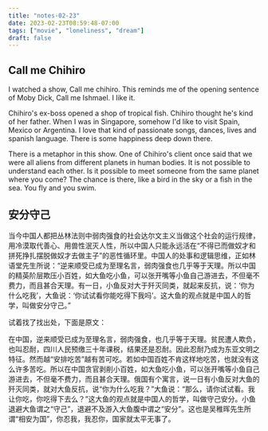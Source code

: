 ```yaml
---
title: "notes-02-23"
date: 2023-02-23T08:59:48-07:00
tags: ["movie", "loneliness", "dream"]
draft: false
---
```


## Call me Chihiro

I watched a show, Call me chihiro. This reminds me of the opening sentence of Moby Dick, Call me Ishmael. I like it.

Chihiro's ex-boss opened a shop of tropical fish. Chihiro thought he's kind of her father. When I was in Singapore, somehow I'd like to visit Spain, Mexico or Argentina. I love that kind of passionate songs, dances, lives and spanish language. There is some happiness deep down there.

There is a metaphor in this show. One of Chihiro's client once said that we were all aliens from different planets in human bodies. It is not possible to understand each other. Is it possible to meet someone from the same planet where you come? The chance is there, like a bird in the sky or a fish in the sea. You fly and you swim. 

## 安分守己 

当今中国人都把丛林法则中弱肉强食的社会达尔文主义当做这个社会的运行规律，用冷漠取代善心、用兽性泯灭人性，所以中国人只能永远活在“不得已而做奴才和拼死挣扎摆脱做奴才去做主子”的恶性循环里。中国人的处事和逻辑思维，正如林语堂先生所说：“逆来顺受已成为至理名言，弱肉强食也几乎等于天理。所以中国的精英阶层欺压小百姓，如大鱼吃小鱼，可以张开嘴等小鱼自己游进去，不但毫不费力，而且甚合天理。有一日，小鱼反对大于歼灭同类，就起来反抗，说：‘你为什么吃我’，大鱼说：‘你试试看你能吃得下我吗’。这大鱼的观点就是中国人的哲学，叫做安分守己。”

试着找了找出处，下面是原文：

在中国，逆来顺受已成为至理名言，弱肉强食，也几乎等于天理。贫民遭人欺负，也叫忍耐，四川人民预缴三十年课税，结果还是忍耐。因此忍耐乃成为东亚文明之特征。然而越“安排吃苦”越有苦可吃。若如中国百姓不肯这样地吃苦，也就没有这么许多苦吃。所以在中国贪官剥削小百姓，如大鱼吃小鱼，可以张开嘴等小鱼自己游进去，不但毫不费力，而且甚合天理。俄国有个寓言，说一日有小鱼反对大鱼的歼灭同类，就对大鱼反抗，说“你为什么吃我？”大鱼说：“那么，请你试试看。我让你吃，你吃得下去么？”这大鱼的观点就是中国人的哲学，叫做守己安分。小鱼退避大鱼谓之“守己”，退避不及游入大鱼腹中谓之“安分”。这也是吴稚晖先生所谓“相安为国”，你忍我，我忍你，国家就太平无事了。
